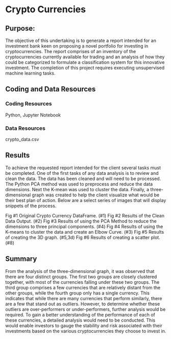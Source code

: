 # Crypto Currencies

## Purpose:
The objective of this undertaking is to generate a report intended for an investment bank keen on proposing a novel portfolio for investing in cryptocurrencies. The report comprises of an inventory of the cryptocurrencies currently available for trading and an analysis of how they could be categorized to formulate a classification system for this innovative investment. The completion of this project requires executing unsupervised machine learning tasks.

## Coding and Data Resources
### Coding Resources
Python, Jupyter Notebook
### Data Resources
crypto_data.csv

## Results
To achieve the requested report intended for the client several tasks must be completed. One of the first tasks of any data analysis is to review and clean the data. The data has been cleaned and will need to be processed. The Python PCA method was used to preprocess and reduce the data dimensions. Next the K-mean was used to cluster the data. Finally, a three-dimensional graph was created to help the client visualize what would be their best plan of action. Below are a select series of images that will display snippets of the process.

Fig #1 Original Crypto Currency DataFrame. (#1)
Fig #2 Results of the Clean Data Output. (#2)
Fig #3 Results of using the PCA Method to reduce the dimensions to three principal components. (#4)
Fig #4 Results of using the K-means to cluster the data and create an Elbow Curve. (#3)
Fig #5 Results of creating the 3D graph.  (#5,3d)
Fig #6 Results of creating a scatter plot. (#8)

## Summary
From the analysis of the three-dimensional graph, it was observed that there are four distinct groups. The first two groups are closely clustered together, with most of the currencies falling under these two groups. The third group comprises a few currencies that are relatively distant from the other groups, while the fourth group only has a single currency. This indicates that while there are many currencies that perform similarly, there are a few that stand out as outliers. However, to determine whether these outliers are over-performers or under-performers, further analysis would be required.
To gain a better understanding of the performance of each of these currencies, a detailed analysis would need to be conducted. This would enable investors to gauge the stability and risk associated with their investments based on the various cryptocurrencies they choose to invest in.





